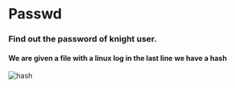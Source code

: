 <h1>Passwd</h1>

<h3>Find out the password of knight user.</h3>

<h4>We are given a file with a linux log in the last line we have a hash</h4>
<img src="/home/joseph/Documents/ctfs/KnightCTF/crypto/passwd/hash.png" alt="hash"/>

